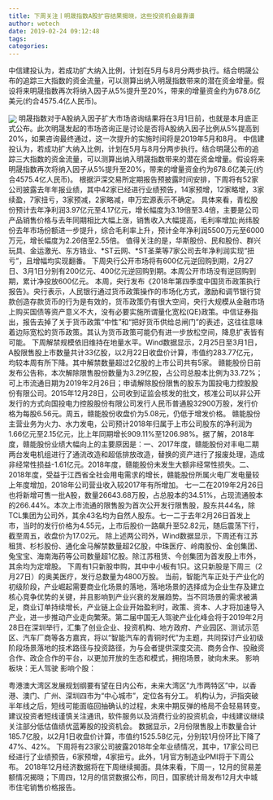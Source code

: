 ```yaml
---
title: 下周关注丨明晟指数A股扩容结果揭晓，这些投资机会最靠谱
author: wetech
date: 2019-02-24 09:12:48
tags: 
categories: 
---
```

中信建投认为，若成功扩大纳入比例，计划在5月与8月分两步执行。结合明晟公布的追踪三大指数的资金流量，可以测算出纳入明晟指数带来的潜在资金增量。假设将来明晟指数再次将纳入因子从5%提升至20%，带来的增量资金约为678.6亿美元(约合4575.4亿人民币)。
<!-- more -->
<img align="center" border="0" src="https://imgcdn.yicai.com/uppics/images/2019/02/8583ef47571b7f8ba8359cfb082e17b8.jpg" />
明晟指数对于A股纳入因子扩大市场咨询结果将在3月1日前，也就是本月底正式公布。此次明晟发起的市场咨询正是讨论是否将A股纳入因子比例从5%提高到20%，如果咨询最终通过，这一次提升的实施时间将是2019年5月和8月。
中信建投认为，若成功扩大纳入比例，计划在5月与8月分两步执行。结合明晟公布的追踪三大指数的资金流量，可以测算出纳入明晟指数带来的潜在资金增量。假设将来明晟指数再次将纳入因子从5%提升至20%，带来的增量资金约为678.6亿美元(约合4575.4亿人民币)。
根据沪深交易所定期报告预披露时间安排，下周将有52家公司披露去年年报业绩，其中42家已经进行业绩预告，14家预增，12家略增，3家续盈，7家扭亏，3家预减，2家略减，申万宏源表示不确定。
具体来看，青松股份预计去年净利润3.97亿元至4.17亿元，增长幅度为3.19倍至3.4倍，主要是公司产品销售价格与去年同期相比大幅上涨，销售收入大幅提高，毛利率增加;尚纬股份去年市场份额进一步提升，综合毛利率上升，预计全年净利润5500万元至6000万元，增长幅度为2.26倍至2.55倍。
值得关注的是，华斯股份、民和股份、群兴玩具、金运激光、东方锆业、*ST云网、*ST圣莱等7家公司去年净利润实现“扭亏”，且增幅均实现翻番。
下周央行公开市场将有600亿元逆回购到期，2月27日、3月1日分别有200亿元、400亿元逆回购到期。本周公开市场没有逆回购到期，累计净投放600亿元。
本周，央行发布《2018年第四季度中国货币政策执行报告》。央行表示，人民银行通过货币政策操作的市场化方式，激励和调节银行贷款创造存款货币的行为是有效的，货币政策仍有很大空间，央行大规模从金融市场上购买国债等资产意义不大，没有必要实施所谓量化宽松(QE)政策。中信证券指出，报告去掉了关于货币政策“中性”和“把好货币供给总闸门”的表述，这往往意味着边际宽松的货币政策。其认为货币政策可能仍有进一步放松空间，降息扩表皆有可能。
下周解禁规模依旧维持在地量水平。Wind数据显示，2月25日至3月1日，A股限售股上市数量共计33亿股，以2月22日收盘价计算，市值约283.77亿元，均较本周有所下降。其中解禁数量超过2亿股的上市公司共有5家。
赣能股份日前发布公告称，本次解除限售股份数量为3.29亿股，占公司总股本比例为33.72%；可上市流通日期为2019年2月26日；申请解除股份限售的股东为国投电力控股股份有限公司。2015年12月28日，公司收到证监会核发的批文，核准公司以非公开发行的方式向国投电力控股股份有限公司发行人民币普通股32900万股，发行价格为每股6.56元。周五，赣能股份收盘价为5.08元，仍低于增发价格。
赣能股份主营业务为火力、水力发电，公司预计2018年归属于上市公司股东的净利润为1.66亿元至2.15亿元，比上年同期增长909.11%至1206.98%。据了解，2018年度，赣能股份业绩大幅向上的主要原因是：一、2017年度，赣能股份对丰电二期两台发电机组进行了通流改造和超低排放改造，替换的资产进行了报废处理，造成非经常性损益-1.61亿元。2018年度，赣能股份未发生大额非经常性损失。二、2018年度，受益于江西省全社会用电需求的增长，赣能股份所属火电厂发电量较上年度增加，2018年公司营业收入较2017年有所增加。
七一二在2019年2月26日也将新增可售一批A股，数量26643.68万股，占总股本的34.51%，占现流通股本的266.44%。本次上市流通的限售股为首次公开发行限售股，股东共44名，除TCL集团为公司外，其余43名均为自然人股东。七一二于去年2月26日首发上市，当时的发行价格为4.55元，上市后股价一路飙升至52.82元，随后震荡下行，截至周五，收盘价为17.02元。
除上述两公司外，Wind数据显示，下周还有江苏租赁、杉杉股份、通化金马解禁数量超2亿股，中珠医疗、岭南股份、金创集团、兔宝宝、海南海药等公司数量超1亿股。除江苏租赁、今创集团为首发股上市外，其余均为定增股。
下周有1只新股申购，其中中小板有1只。这只新股是下周三（2月27日）的奥美医疗，发行总数量为4800万股。
当前，智能汽车正处于产业化的初级阶段，产业崛起需要商业化场景的落地，落地场景的选择成为企业生存及建立核心竞争优势的关键，并且影响到产业兴衰的发展趋势。当不同场景的需求被满足，商业订单持续增长，产业链上企业开始盈利时，政策、资本、人才将加速导入产业，进一步推动产业走向繁荣。第二届中国无人驾驶产业化峰会将于2019年2月28日在深圳举行，汇集了创业企业、投资机构、地方政府、产业园区、测试示范区、汽车厂商等各方嘉宾，将以“智能汽车的青铜时代”为主题，共同探讨产业初级阶段场景落地的技术路径与投资路径，为与会者提供深度交流、商务合作、投融资合作、政企合作的平台，以更加开放的生态和模式，拥抱场景，驶向未来。
影响板块：无人驾驶
影响个股：
 
 
粤港澳大湾区发展规划纲要有望在日内公布，未来大湾区“九市两特区”中，以香港、澳门、广州、深圳四市为“中心城市”，定位各有分工。
机构认为，沪指突破半年线之后，短线可能面临回抽确认的过程，未来中期反弹的格局不会轻易转变。建议投资者短线谨慎关注通讯，软件服务以及消费行业的投资机会，中线建议继续关注部分低估值绩优蓝筹股的投资机会。
数据显示，2月份限售股上市数量合计185.7亿股，以2月1日收盘价计算，市值约1525.58亿元，分别较1月份环比下降了47%、42%。
下周将有23家公司披露2018年全年业绩情况，其中，17家公司已经进行了业绩预告，6家预增，4家扭亏。此外，1月官方制造业PMI将于下周公布。
2018年12月经济数据将在下周继续揭面。具体来看，下周一，12月的贸易差额情况揭晓；下周四，12月的信贷数据公布，同日，国家统计局发布12月大中城市住宅销售价格报告。
